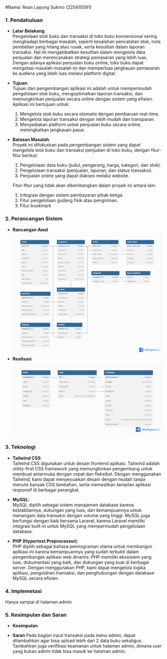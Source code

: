 #Nama: Rean Layung Sukmo (225410091)
### 1. Pendahuluan

- **Latar Belakang**:  
  Pengelolaan stok buku dan transaksi di toko buku konvensional sering menghadapi berbagai masalah, seperti kesalahan pencatatan stok, nota pembelian yang hilang atau rusak, serta kesulitan dalam laporan transaksi. Hal ini mengakibatkan kesulitan dalam mengelola data penjualan dan merencanakan strategi pemasaran yang lebih luas. Dengan adanya aplikasi penjualan buku online, toko buku dapat mengatasi masalah-masalah ini dan memperluas jangkauan pemasaran ke audiens yang lebih luas melalui platform digital.

- **Tujuan**:  
  Tujuan dari pengembangan aplikasi ini adalah untuk mempermudah pengelolaan stok buku, mengoptimalkan laporan transaksi, dan memungkinkan penjualan secara online dengan sistem yang efisien. Aplikasi ini bertujuan untuk:
  1. Mengelola stok buku secara otomatis dengan pembaruan real-time.
  2. Mengelola laporan transaksi dengan lebih mudah dan transparan.
  3. Menyediakan platform untuk penjualan buku secara online, meningkatkan jangkauan pasar.

- **Batasan Masalah**:  
  Proyek ini difokuskan pada pengembangan sistem yang dapat mengelola stok buku dan transaksi penjualan di toko buku, dengan fitur-fitur berikut:
  1. Pengelolaan data buku (judul, pengarang, harga, kategori, dan stok).
  2. Pengelolaan transaksi (penjualan, laporan, dan status transaksi).
  3. Penjualan online yang dapat diakses melalui website.
  
  Fitur-fitur yang tidak akan dikembangkan dalam proyek ini antara lain:
  1. Integrasi dengan sistem pembayaran pihak ketiga.
  2. Fitur pengelolaan gudang fisik atau pengiriman.
  3. Fitur bookmark

 ### 2. Perancangan Sistem

- **Rancangan Awal**
    ![](Pict/DB.png)
- **Realisasi**
    ![](Pict/db_realisasi.png)
### 3. Teknologi


- **Tailwind CSS**:  
  Tailwind CSS digunakan untuk desain frontend aplikasi. Tailwind adalah utility-first CSS framework yang memungkinkan pengembang untuk membuat antarmuka dengan cepat dan fleksibel. Dengan menggunakan Tailwind, kami dapat menyesuaikan desain dengan mudah tanpa menulis banyak CSS tambahan, serta memastikan tampilan aplikasi responsif di berbagai perangkat.

- **MySQL**:  
  MySQL dipilih sebagai sistem manajemen database karena kestabilannya, dukungan yang luas, dan kemampuannya untuk menangani data transaksi dengan volume yang tinggi. MySQL juga berfungsi dengan baik bersama Laravel, karena Laravel memiliki integrasi built-in untuk MySQL yang mempermudah pengelolaan database.

- **PHP (Hypertext Preprocessor)**:  
  PHP dipilih sebagai bahasa pemrograman utama untuk membangun aplikasi ini karena kemampuannya yang sudah terbukti dalam pengembangan aplikasi web dinamis. PHP memiliki ekosistem yang luas, dokumentasi yang baik, dan dukungan yang kuat di berbagai server. Dengan menggunakan PHP, kami dapat mengelola logika aplikasi, pengolahan transaksi, dan penghubungan dengan database MySQL secara efisien.

### 4. Implemetasi
  Hanya sampai di halaman admin

### 5. Kesimpulan dan Saran
- **Kesimpulan**

- **Saran**
  Pada bagian input transaksi pada menu admin, dapat ditambahkan agar bisa upload lebih dari 2 data buku sekaligus. Tambahkan juga verifikasi keamanan untuk halaman admin, dimana user yang bukan admin tidak bisa masuk ke halaman admin.
